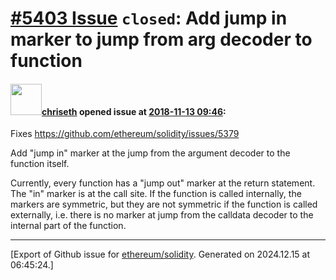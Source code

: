# [\#5403 Issue](https://github.com/ethereum/solidity/issues/5403) `closed`: Add jump in marker to jump from arg decoder to function

#### <img src="https://avatars.githubusercontent.com/u/9073706?v=4" width="50">[chriseth](https://github.com/chriseth) opened issue at [2018-11-13 09:46](https://github.com/ethereum/solidity/issues/5403):

Fixes https://github.com/ethereum/solidity/issues/5379

Add "jump in" marker at the jump from the argument decoder to the function itself.

Currently, every function has a "jump out" marker at the return statement. The "in" marker is at the call site. If the function is called internally, the markers are symmetric, but they are not symmetric if the function is called externally, i.e. there is no marker at jump from the calldata decoder to the internal part of the function.




-------------------------------------------------------------------------------



[Export of Github issue for [ethereum/solidity](https://github.com/ethereum/solidity). Generated on 2024.12.15 at 06:45:24.]
